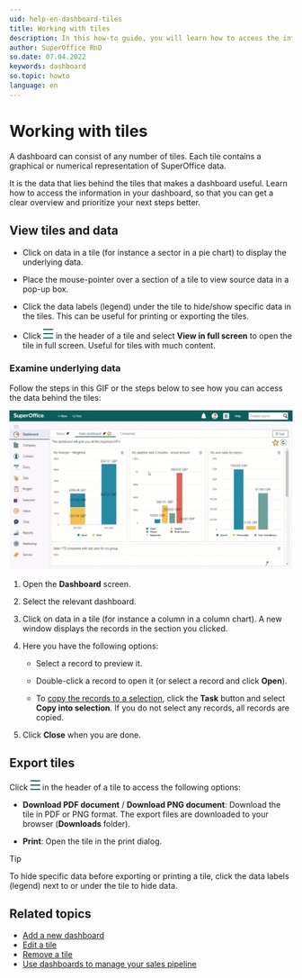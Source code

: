 ```yaml
---
uid: help-en-dashboard-tiles
title: Working with tiles
description: In this how-to guide, you will learn how to access the information in your dashboard, so that you can get a clear overview and prioritize your next steps better.
author: SuperOffice RnD
so.date: 07.04.2022
keywords: dashboard
so.topic: howto
language: en
---
```


# Working with tiles

A dashboard can consist of any number of tiles. Each tile contains a graphical or numerical representation of SuperOffice data.

It is the data that lies behind the tiles that makes a dashboard useful. Learn how to access the information in your dashboard, so that you can get a clear overview and prioritize your next steps better.

## View tiles and data

* Click on data in a tile (for instance a sector in a pie chart) to display the underlying data.

* Place the mouse-pointer over a section of a tile to view source data in a pop-up box.

* Click the data labels (legend) under the tile to hide/show specific data in the tiles. This can be useful for printing or exporting the tiles.

* Click ![icon][img1] in the header of a tile and select **View in full screen** to open the tile in full screen. Useful for tiles with much content.

### Examine underlying data

Follow the steps in this GIF or the steps below to see how you can access the data behind the tiles:

![Reveal the data behind your graph with dashboard drill down -screenshot][img2]

1. Open the **Dashboard** screen.

2. Select the relevant dashboard.

3. Click on data in a tile (for instance a column in a column chart). A new window displays the records in the section you clicked.

4. Here you have the following options:

    * Select a record to preview it.

    * Double-click a record to open it (or select a record and click **Open**).

    * To [copy the records to a selection][4], click the **Task** button and select **Copy into selection**. If you do not select any records, all records are copied.

5. Click **Close** when you are done.

## Export tiles

Click ![icon][img1] in the header of a tile to access the following options:

* **Download PDF document** / **Download PNG document**: Download the tile in PDF or PNG format. The export files are downloaded to your browser (**Downloads** folder).

* **Print**: Open the tile in the print dialog.

> [!TIP]
> To hide specific data before exporting or printing a tile, click the data labels (legend) next to or under the tile to hide data.

## Related topics

* [Add a new dashboard][1]
* [Edit a tile][2]
* [Remove a tile][3]
* [Use dashboards to manage your sales pipeline][5]

<!-- Referenced links -->
[1]: create.md
[2]: edit-tile.md
[3]: remove-tile.md
[4]: ../../search-options/selection/learn/update/add-remove-members-static.md
[5]: show-sales-targets.md

<!-- Referenced images -->
[img1]: ../../../../common/icons/context-menu.png
[img2]: media/10-drill-down.gif
